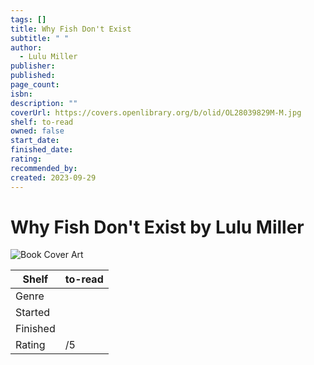 ```yaml
---
tags: []
title: Why Fish Don't Exist
subtitle: " "
author:
  - Lulu Miller
publisher: 
published: 
page_count: 
isbn: 
description: ""
coverUrl: https://covers.openlibrary.org/b/olid/OL28039829M-M.jpg
shelf: to-read
owned: false
start_date: 
finished_date: 
rating: 
recommended_by: 
created: 2023-09-29
---
```


# Why Fish Don't Exist by Lulu Miller

![Book Cover Art](https://covers.openlibrary.org/b/olid/OL28039829M-M.jpg)

| Shelf | to-read |
| --- | --- |
| Genre |  |
| Started |  |
| Finished |  |
| Rating | /5 |

